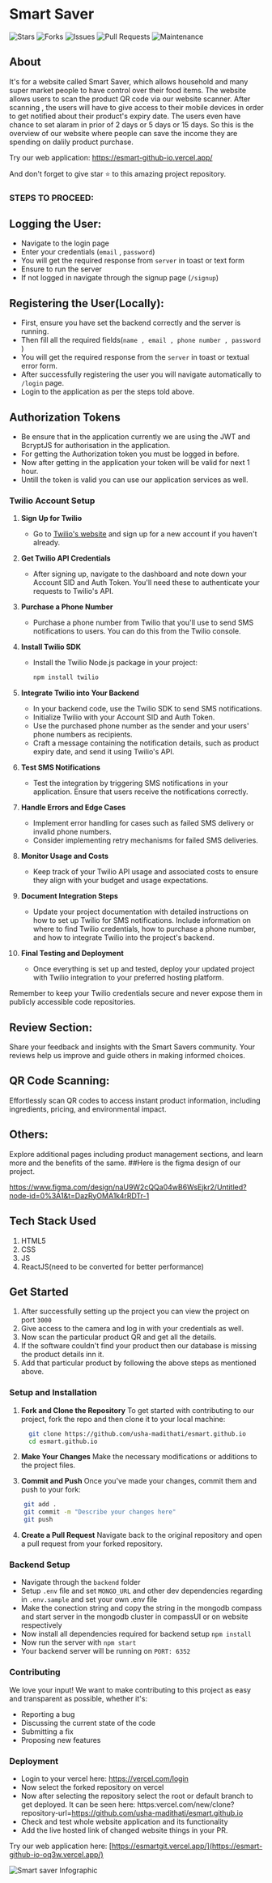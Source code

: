# Smart Saver

![Stars](https://img.shields.io/github/stars/usha-madithati/esmart.github.io?style=social) ![Forks](https://img.shields.io/github/forks/usha-madithati/esmart.github.io?style=social) ![Issues](https://img.shields.io/github/issues/usha-madithati/esmart.github.io) ![Pull Requests](https://img.shields.io/github/issues-pr/usha-madithati/esmart.github.io) ![Maintenance](https://img.shields.io/maintenance/yes/2024)

## About 

It's for a website called Smart Saver, which allows household and many super market people to have control over their food items. 
The website allows users to scan the product QR code via our website scanner.
After scanning , the users will have to give access to their mobile devices in order to get notified about their product's expiry date.
The users even have chance to set alaram in prior of 2 days or 5 days or 15 days.
So this is the overview of our website where people can save the income they are spending on dalily product purchase.

Try our web application: 
https://esmart-github-io.vercel.app/ 

And don't forget to give star ⭐ to this amazing project repository. 


### STEPS TO PROCEED:

## Logging the User:
 - Navigate to the login page
 - Enter your credentials (`email` , `password`)
 - You will get the required response from `server` in toast or text form
 - Ensure to run the server
 - If not logged in navigate through the signup page (`/signup`)

## Registering the User(Locally):
 - First, ensure you have set the backend correctly and the server is running.
 - Then fill all the required fields(`name , email , phone number , password `)
 - You will get the required response from the `server` in toast or textual error form.
 - After successfully registering the user you will navigate automatically to `/login` page.
 - Login to the application as per the steps told above.

## Authorization Tokens
- Be ensure that in the application currently    we are using the JWT and BcryptJS for authorisation in the application.
- For getting the Authorization token you must be logged in before. 
- Now after getting in the application your token will be valid for next 1 hour.
- Untill the token is valid you can use our application services as well.

### Twilio Account Setup

1. **Sign Up for Twilio**
   - Go to [Twilio's website](https://www.twilio.com/try-twilio) and sign up for a new account if you haven't already.

2. **Get Twilio API Credentials**
   - After signing up, navigate to the dashboard and note down your Account SID and Auth Token. You'll need these to authenticate your requests to Twilio's API.

3. **Purchase a Phone Number**
   - Purchase a phone number from Twilio that you'll use to send SMS notifications to users. You can do this from the Twilio console.

4. **Install Twilio SDK**
   - Install the Twilio Node.js package in your project:
     ```bash
     npm install twilio
     ```

5. **Integrate Twilio into Your Backend**
   - In your backend code, use the Twilio SDK to send SMS notifications.
   - Initialize Twilio with your Account SID and Auth Token.
   - Use the purchased phone number as the sender and your users' phone numbers as recipients.
   - Craft a message containing the notification details, such as product expiry date, and send it using Twilio's API.

6. **Test SMS Notifications**
   - Test the integration by triggering SMS notifications in your application. Ensure that users receive the notifications correctly.

7. **Handle Errors and Edge Cases**
   - Implement error handling for cases such as failed SMS delivery or invalid phone numbers.
   - Consider implementing retry mechanisms for failed SMS deliveries.

8. **Monitor Usage and Costs**
   - Keep track of your Twilio API usage and associated costs to ensure they align with your budget and usage expectations.

9. **Document Integration Steps**
   - Update your project documentation with detailed instructions on how to set up Twilio for SMS notifications. Include information on where to find Twilio credentials, how to purchase a phone number, and how to integrate Twilio into the project's backend.

10. **Final Testing and Deployment**
    - Once everything is set up and tested, deploy your updated project with Twilio integration to your preferred hosting platform.

Remember to keep your Twilio credentials secure and never expose them in publicly accessible code repositories.



## Review Section: 
Share your feedback and insights with the Smart Savers community. Your reviews help us improve and guide others in making informed choices.
## QR Code Scanning: 
Effortlessly scan QR codes to access instant product information, including ingredients, pricing, and environmental impact.
## Others: 
Explore additional pages including product management sections, and learn more and the benefits of the same.
##Here is the figma design of our project.

 https://www.figma.com/design/naU9W2cQQa04wB6WsEjkr2/Untitled?node-id=0%3A1&t=DazRyOMA1k4rRDTr-1
## Tech Stack Used

1. HTML5
2. CSS
3. JS
4. ReactJS(need to be converted for better performance)

## Get Started

1. After successfully setting up the project you can view the project on port `3000`
2. Give access to the camera and log in with your credentials as well.
3. Now scan the particular product QR and get all the details.
4. If the software couldn't find your product then our database is missing the product details inn it.
5. Add that particular product by following the above steps as mentioned above.

### Setup and Installation

1. **Fork and Clone the Repository**
   To get started with contributing to our project, fork the repo and then clone it to your local machine:
      ```bash
        git clone https://github.com/usha-madithati/esmart.github.io
        cd esmart.github.io
      ```

2. **Make Your Changes**
 Make the necessary modifications or additions to the project files.

3. **Commit and Push**
  Once you've made your changes, commit them and push to your fork:
  ```bash
      git add .
      git commit -m "Describe your changes here"
      git push
   ```

4. **Create a Pull Request**
  Navigate back to the original repository and open a pull request from your forked repository.

### Backend Setup

 - Navigate through the `backend` folder
 - Setup `.env` file and set `MONGO_URL` and other dev dependencies regarding in `.env.sample` and set your own .env file
 - Make the conection string and copy the string in the mongodb compass and start server in the mongodb cluster in compassUI or on website respectively
 -  Now install all dependencies required for backend setup `npm install`
 -  Now run the server with `npm start`
 -  Your backend server will be running on `PORT: 6352`


 ### Contributing

We love your input! We want to make contributing to this project as easy and transparent as possible, whether it's:
- Reporting a bug
- Discussing the current state of the code
- Submitting a fix
- Proposing new features

### Deployment
 - Login to your vercel here: https://vercel.com/login
 - Now select the forked repository on vercel
 - Now after selecting the repository select the root or default branch to     get  deployed.
   It can be seen here: https:vercel.com/new/clone?repository-url=https://github.com/usha-madithati/esmart.github.io
 - Check and test whole website application and its functionality
 - Add the live hosted link of changed website things in your PR.

Try our web application here: [https://esmartgit.vercel.app/](https://esmart-github-io-oq3w.vercel.app/)

![Smart saver Infographic](https://camo.githubusercontent.com/dd5e3080a7adc2ead8f86cbbd6577cee0a38439c0ebf195021ce41587b0a405f/68747470733a2f2f6d69726f2e6d656469756d2e636f6d2f6d61782f313430302f312a633459675258595161794f5657785633376f757272772e706e67)


